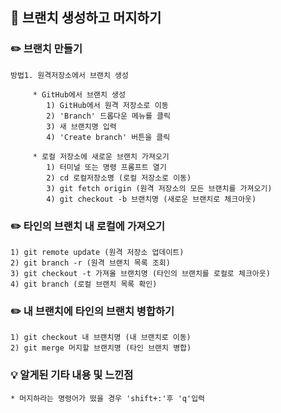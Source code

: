 ## 📖 브랜치 생성하고 머지하기
### ✏️ 브랜치 만들기
    방법1. 원격저장소에서 브랜치 생성

         * GitHub에서 브랜치 생성
            1) GitHub에서 원격 저장소로 이동
            2) 'Branch' 드롭다운 메뉴를 클릭
            3) 새 브랜치명 입력
            4) 'Create branch' 버튼을 클릭

         * 로컬 저장소에 새로운 브랜치 가져오기
            1) 터미널 또는 명령 프롬프트 열기
            2) cd 로컬저장소명 (로컬 저장소로 이동)
            3) git fetch origin (원격 저장소의 모든 브랜치를 가져오기)
            4) git checkout -b 브랜치명 (새로운 브랜치로 체크아웃)

### ✏️ 타인의 브랜치 내 로컬에 가져오기
    1) git remote update (원격 저장소 업데이트)
    2) git branch -r (원격 브랜치 목록 조회)
    3) git checkout -t 가져올 브랜치명 (타인의 브랜치를 로컬로 체크아웃)
    4) git branch (로컬 브랜치 목록 확인)

### ✏️ 내 브랜치에 타인의 브랜치 병합하기
    1) git checkout 내 브랜치명 (내 브랜치로 이동)
    2) git merge 머지할 브랜치명 (타인 브랜치 병합)

### 💡 알게된 기타 내용 및 느낀점
    * 머지하라는 명령어가 떴을 경우 'shift+:'후 'q'입력

